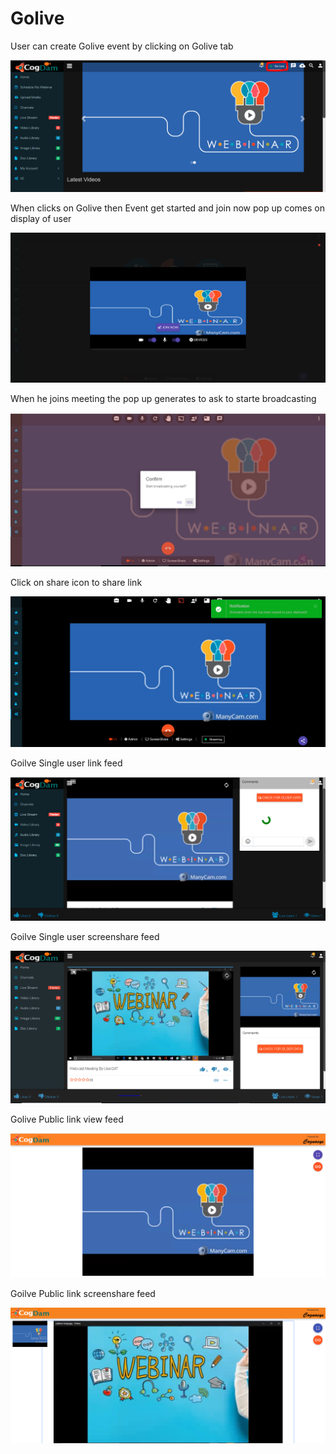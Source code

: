 # Golive

User can create Golive event by clicking on Golive tab 

![](.gitbook/assets/image%20%2830%29.png)

When clicks on Golive then Event get started and join now pop up comes on display of user

![](.gitbook/assets/image%20%28163%29.png)

When he joins meeting the pop up generates to ask to starte broadcasting 

![](.gitbook/assets/image%20%2828%29.png)

Click on share icon to share  link

![](.gitbook/assets/image%20%2812%29.png)

Goilve Single user link feed

![](.gitbook/assets/image%20%28115%29.png)

Goilve Single user screenshare feed

![](.gitbook/assets/microsoftteams-image-3.png)

Golive Public link view feed

![](.gitbook/assets/image%20%28122%29.png)

Goilve Public link screenshare feed

![](.gitbook/assets/microsoftteams-image-4.png)











